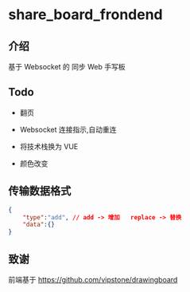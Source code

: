 # share_board_frondend

## 介绍

基于 Websocket 的 同步 Web 手写板

## Todo

- 翻页

- Websocket 连接指示,自动重连

- 将技术栈换为 VUE

- 颜色改变

## 传输数据格式

```json
{
    "type":"add", // add -> 增加   replace -> 替换
    "data":{}
}
```

## 致谢

前端基于 <https://github.com/vipstone/drawingboard>
